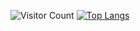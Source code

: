 ![Visitor Count](https://profile-counter.glitch.me/SvipWangyh/count.svg)
[![Top Langs](https://github-readme-stats.vercel.app/api/top-langs/?username=SvipWangyh)](https://github.com/SvipWangyh/github-readme-stats)
